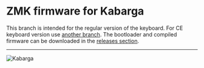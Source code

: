 # ZMK firmware for Kabarga
This branch is intended for the regular version of the keyboard. For CE keyboard version use [another branch](https://github.com/aroum/zmk-kabarga/tree/kabarga_CE). The bootloader and compiled firmware can be downloaded in the [releases section](https://github.com/aroum/zmk-kabarga/releases).

-----

![Kabarga](https://preview.redd.it/kabarga-42-key-ergo-keyboard-v0-mctvf7jl9lvc1.jpg?width=960&format=pjpg&auto=webp&s=a632c3e38a3af0b374fefa9a923c656e1b02e7a1)
